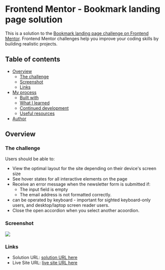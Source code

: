 # Frontend Mentor - Bookmark landing page solution

This is a solution to the [Bookmark landing page challenge on Frontend Mentor](https://www.frontendmentor.io/challenges/bookmark-landing-page-5d0b588a9edda32581d29158). Frontend Mentor challenges help you improve your coding skills by building realistic projects. 

## Table of contents

- [Overview](#overview)
  - [The challenge](#the-challenge)
  - [Screenshot](#screenshot)
  - [Links](#links)
- [My process](#my-process)
  - [Built with](#built-with)
  - [What I learned](#what-i-learned)
  - [Continued development](#continued-development)
  - [Useful resources](#useful-resources)
- [Author](#author)




## Overview

### The challenge

Users should be able to:

- View the optimal layout for the site depending on their device's screen size
- See hover states for all interactive elements on the page
- Receive an error message when the newsletter form is submitted if:
  - The input field is empty
  - The email address is not formatted correctly.
- can be operated by keyboard - important for sighted keyboard-only users, and desktop/laptop screen reader users.
- Close the open accordion when you select another acoordion.


### Screenshot

![](images/Web%20capture_14-6-2022_174544_127.0.0.1.jpeg)


### Links

- Solution URL: [solution URL here](https://www.frontendmentor.io/solutions/bookmark-landing-page-with-react-and-firebase-ZIi9EaGrrb)
- Live Site URL: [live site URL here](https://youssefouba.github.io/Bookmark-landing-page/)



